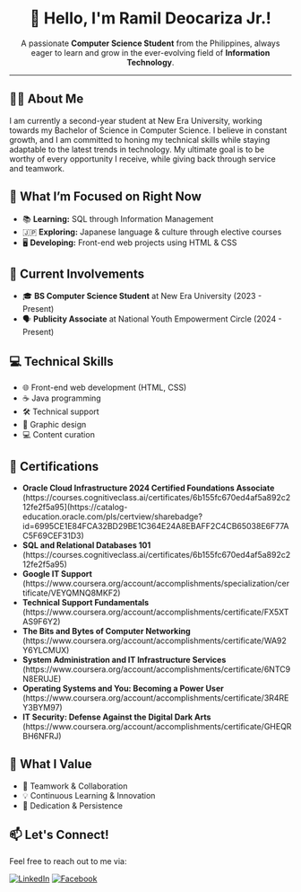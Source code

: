<h1 align="center"> 👋 Hello, I'm Ramil Deocariza Jr.! </h1>

<p align="center">
  A passionate <b>Computer Science Student</b> from the Philippines, always eager to learn and grow in the ever-evolving field of <b>Information Technology</b>.
</p>

---

<h2> 👨‍💻 About Me </h2>
<p> 
  I am currently a second-year student at New Era University, working towards my Bachelor of Science in Computer Science. 
  I believe in constant growth, and I am committed to honing my technical skills while staying adaptable to the latest trends in technology. 
  My ultimate goal is to be worthy of every opportunity I receive, while giving back through service and teamwork.
</p>

<h2> 🎯 What I’m Focused on Right Now </h2>
<ul>
  <li> 📚 <b>Learning:</b> SQL through Information Management</li>
  <li> 🇯🇵 <b>Exploring:</b> Japanese language & culture through elective courses</li>
  <li> 🖥️ <b>Developing:</b> Front-end web projects using HTML & CSS</li>
</ul>

<h2> 💼 Current Involvements </h2>
<ul>
  <li> 🎓 <b>BS Computer Science Student</b> at New Era University (2023 - Present)</li>
  <li> 🗣️ <b>Publicity Associate</b> at National Youth Empowerment Circle (2024 - Present)</li>
</ul>

<h2> 💻 Technical Skills </h2>
<ul>
  <li> 🌐 Front-end web development (HTML, CSS)</li>
  <li> ☕ Java programming</li>
  <li> 🛠️ Technical support</li>
  <li> 🎨 Graphic design</li>
  <li> 💻 Content curation</li>
</ul>

<h2> 📜 Certifications </h2>
<ul>
  <li> <b> Oracle Cloud Infrastructure 2024 Certified Foundations Associate </b> (https://courses.cognitiveclass.ai/certificates/6b155fc670ed4af5a892c212fe2f5a95](https://catalog-education.oracle.com/pls/certview/sharebadge?id=6995CE1E84FCA32BD29BE1C364E24A8EBAFF2C4CB65038E6F77AC5F69CEF31D3) </li>
  <li> <b> SQL and Relational Databases 101 </b> (https://courses.cognitiveclass.ai/certificates/6b155fc670ed4af5a892c212fe2f5a95) </li>
  <li> <b> Google IT Support </b> (https://www.coursera.org/account/accomplishments/specialization/certificate/VEYQMNQ8MKF2) </li>
  <li> <b> Technical Support Fundamentals </b> (https://www.coursera.org/account/accomplishments/certificate/FX5XTAS9F6Y2) </li>
  <li> <b> The Bits and Bytes of Computer Networking </b> (https://www.coursera.org/account/accomplishments/certificate/WA92Y6YLCMUX) </li>
  <li> <b> System Administration and IT Infrastructure Services </b> (https://www.coursera.org/account/accomplishments/certificate/6NTC9N8ERUJE) </li>
  <li> <b> Operating Systems and You: Becoming a Power User </b> (https://www.coursera.org/account/accomplishments/certificate/3R4REY3BYM97) </li>
  <li> <b> IT Security: Defense Against the Digital Dark Arts </b> (https://www.coursera.org/account/accomplishments/certificate/GHEQRBH6NFRJ) </li>
</ul>

<h2> 🌟 What I Value </h2>
<ul>
  <li> 🤝 Teamwork & Collaboration</li>
  <li> 💡 Continuous Learning & Innovation</li>
  <li> 🎯 Dedication & Persistence</li>
</ul>

<h2> 📫 Let's Connect! </h2>
<p>Feel free to reach out to me via:</p>

[![LinkedIn](https://img.shields.io/badge/LinkedIn-%230077B5.svg?logo=linkedin&logoColor=white)](https://linkedin.com/in/ramdcrz) 
[![Facebook](https://img.shields.io/badge/Facebook-%231877F2.svg?logo=Facebook&logoColor=white)](https://facebook.com/ramdcrz)
